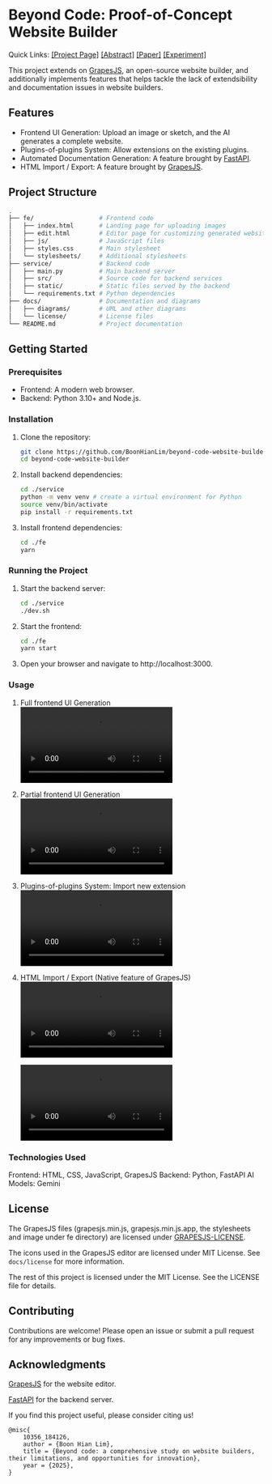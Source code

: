 # Beyond Code: Proof-of-Concept Website Builder

Quick Links:
[[Project Page]](https://boonhianlim.github.io/beyond-code)
[[Abstract]](https://openreview.net/forum?id=JRjTtoJman)
[[Paper]](https://hdl.handle.net/10356/184126)
[[Experiment]](https://github.com/BoonHianLim/partial-UI-generation)

This project extends on [GrapesJS](https://github.com/GrapesJS/grapesjs), an open-source website builder, and additionally implements features that helps tackle the lack of extendsibility and documentation issues in website builders. 

## Features
* Frontend UI Generation: Upload an image or sketch, and the AI generates a complete website.
* Plugins-of-plugins System: Allow extensions on the existing plugins.
* Automated Documentation Generation: A feature brought by [FastAPI](https://fastapi.tiangolo.com/).
* HTML Import / Export: A feature brought by [GrapesJS](https://github.com/GrapesJS/grapesjs).

## Project Structure
```bash
.
├── fe/                  # Frontend code
│   ├── index.html       # Landing page for uploading images
│   ├── edit.html        # Editor page for customizing generated websites
│   ├── js/              # JavaScript files
│   ├── styles.css       # Main stylesheet
│   └── stylesheets/     # Additional stylesheets
├── service/             # Backend code
│   ├── main.py          # Main backend server
│   ├── src/             # Source code for backend services
│   ├── static/          # Static files served by the backend
│   └── requirements.txt # Python dependencies
├── docs/                # Documentation and diagrams
│   ├── diagrams/        # UML and other diagrams
│   └── license/         # License files
└── README.md            # Project documentation
```

## Getting Started
### Prerequisites
* Frontend: A modern web browser.
* Backend: Python 3.10+ and Node.js.

### Installation
1. Clone the repository:
    ```bash
    git clone https://github.com/BoonHianLim/beyond-code-website-builder.git
    cd beyond-code-website-builder
    ```
2. Install backend dependencies:
    ```bash
    cd ./service
    python -m venv venv # create a virtual environment for Python
    source venv/bin/activate
    pip install -r requirements.txt
    ```
3. Install frontend dependencies:
    ```bash
    cd ./fe
    yarn
    ```
### Running the Project
1. Start the backend server:
    ```bash
    cd ./service
    ./dev.sh
    ```
2. Start the frontend:
    ```bash
    cd ./fe
    yarn start
    ```
3. Open your browser and navigate to http://localhost:3000.

### Usage
1. Full frontend UI Generation
    ![full-frontend-UI-generation](static/videos/full-generation.mp4)

2. Partial frontend UI Generation
    ![partial-frontend-UI-generation](static/videos/partial-generation.mp4)

3. Plugins-of-plugins System: Import new extension
    ![import-extension](static/videos/plugins-of-plugins.mp4)

4. HTML Import / Export (Native feature of GrapesJS)
    ![HTML-import](static/videos/html-import.mp4)

    ![HTML-export](static/videos/html-export.mp4)

### Technologies Used
Frontend: HTML, CSS, JavaScript, GrapesJS
Backend: Python, FastAPI
AI Models: Gemini

## License
The GrapesJS files (grapesjs.min.js, grapesjs.min.js.app, the stylesheets and image under fe directory) are licensed under [GRAPESJS-LICENSE](docs/license//GRAPESJS-LICENSE).

The icons used in the GrapesJS editor are licensed under MIT License. See `docs/license` for more information.

The rest of this project is licensed under the MIT License. See the LICENSE file for details.

## Contributing
Contributions are welcome! Please open an issue or submit a pull request for any improvements or bug fixes.

## Acknowledgments
[GrapesJS](https://github.com/GrapesJS/grapesjs) for the website editor.

[FastAPI](https://fastapi.tiangolo.com/) for the backend server.

If you find this project useful, please consider citing us!

```
@misc{
	10356_184126,
	author = {Boon Hian Lim},
	title = {Beyond code: a comprehensive study on website builders, their limitations, and opportunities for innovation},
	year = {2025},
}
```